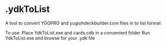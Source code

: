 # .ydkToList
  A tool to convert YGOPRO and yugiohdeckbuilder.com files in to list format
  
  To use:
    Place YdkToList.exe and cards.cdb in a convenient folder
    Run YdkToList.exe and browse for your .ydk file
